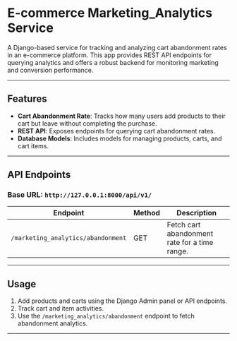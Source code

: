 # E-commerce Marketing_Analytics Service

A Django-based service for tracking and analyzing cart abandonment rates in an e-commerce platform. This app provides REST API endpoints for querying analytics and offers a robust backend for monitoring marketing and conversion performance.

---

## Features

- **Cart Abandonment Rate**: Tracks how many users add products to their cart but leave without completing the purchase.
- **REST API**: Exposes endpoints for querying cart abandonment rates.
- **Database Models**: Includes models for managing products, carts, and cart items.

---

## API Endpoints

### Base URL: `http://127.0.0.1:8000/api/v1/`

| Endpoint                 | Method | Description                                  |
|--------------------------|--------|----------------------------------------------|
| `/marketing_analytics/abandonment` | GET    | Fetch cart abandonment rate for a time range.|

---

## Usage

1. Add products and carts using the Django Admin panel or API endpoints.
2. Track cart and item activities.
3. Use the `/marketing_analytics/abandonment` endpoint to fetch abandonment analytics.

---